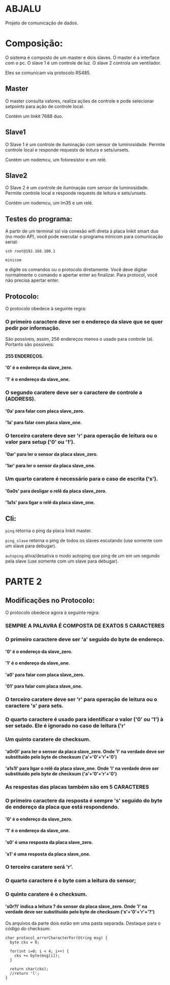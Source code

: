 # ABJALU
Projeto de comunicação de dados.

# Composição:

O sistema é composto de um master e dois slaves.
O master é a interface com o pc.
O slave 1 é um controle de luz.
O slave 2 controla um ventilador.

Eles se comunicam via protocolo RS485.

## Master

O master consulta valores, realiza ações de controle e pode selecionar
setpoints para ação de controle local.

Contém um linkit 7688 duo.

## Slave1

O Slave 1 é um controle de iluminação com sensor de luminosidade.
Permite controle local e responde requests de leitura e sets/unsets.

Contém um nodemcu, um fotoresistor e um relé.

## Slave2

O Slave 2 é um controle de iluminação com sensor de luminosidade.
Permite controle local e responde requests de leitura e sets/unsets.

Contém um nodemcu, um lm35 e um relé.

## Testes do programa:

A partir de um terminal ssl via conexão wifi direta à 
placa linkit smart duo (no modo AP), 
você pode executar o programa minicom para comunicação serial:

`ssh root@192.168.100.1`

`minicom`

e digite os comandos ou o protocolo diretamente.
Você deve digitar normalmente o comando e apertar enter ao finalizar.
Para protocol, você não precisa apertar enter.

## Protocolo:

O protocolo obedece à seguinte regra:

### O primeiro caractere deve ser o endereço da slave que se quer pedir por informação.
São possíveis, assim, 256 endereços menos o usado para controle (a). Portanto são possíveis:

#### 255 ENDEREÇOS.

#### '0' é o endereço da slave_zero.
#### '1' é o endereço da slave_one.

### O segundo caratere deve ser o caractere de controle a (ADDRESS).

#### '0a' para falar com placa slave_zero.
#### '1a' para falar com placa slave_one.

### O terceiro caratere deve ser 'r' para operação de leitura ou o valor para setup ('0' ou '1').

#### '0ar' para ler o sensor da placa slave_zero.
#### '1ar' para ler o sensor da placa slave_one.

### Um quarto caratere é necessário para o caso de escrita ('s').

#### '0a0s' para desligar o relê da placa slave_zero.
#### '1a1s' para ligar o relê da placa slave_one.



## Cli:

`ping`
retorna o ping da placa linkit master.

`ping_slave`
retorna o ping de todos os slaves escutando (use somente com um slave para debugar).

`autoping`
ativa/desativa o modo autoping que ping de um em um segundo pela slave (use somente com um slave para debugar).

# PARTE 2

## Modificações no Protocolo:

O protocolo obedece agora à seguinte regra:

### SEMPRE A PALAVRA É COMPOSTA DE EXATOS 5 CARACTERES

### O primeiro caractere deve ser 'a' seguido do byte de endereço.

#### '0' é o endereço da slave_zero.
#### '1' é o endereço da slave_one.

#### 'a0' para falar com placa slave_zero.
#### '01' para falar com placa slave_one.

### O terceiro caratere deve ser 'r' para operação de leitura ou o caractere 's' para sets.
### O quarto caractere é usado para identificar o valor ('0' ou '1') à ser setado. Ele é ignorado no caso de leitura ('r' 

### Um quinto caratere de checksum.

#### 'a0r0l' para ler o sensor da placa slave_zero. Onde 'l' na verdade deve ser substituído pelo byte de checksum ('a'+'0'+'r'+'0')
#### 'a1s1l' para ligar o relê da placa slave_one. Onde 'l' na verdade deve ser substituído pelo byte de checksum ('a'+'0'+'r'+'0')

### As respostas das placas também são em 5 CARACTERES

### O primeiro caractere da resposta é sempre 's' seguido do byte de endereço da placa que está respondendo.

#### '0' é o endereço da slave_zero.
#### '1' é o endereço da slave_one.

#### 's0' é uma resposta da placa slave_zero.
#### 's1' é uma resposta da placa slave_one.

### O terceiro caratere será 'r'.
### O quarto caractere é o byte com a leitura do sensor; 
### O quinto caratere é o checksum.

#### 's0r?l' indica a leitura ? do sensor da placa slave_zero. Onde 'l' na verdade deve ser substituído pelo byte de checksum ('s'+'0'+'r'+'?')

Os arquivos da parte dois estão em uma pasta separada. Destaque para o código do checksum:

```
char protocol_errorCharacterFor(String msg) {
  byte cks = 0;
  
  for(int i=0; i < 4; i++) {
    cks += byte(msg[i]);
  }
  
  return char(cks);
  //return 'l';
}
```

